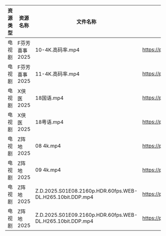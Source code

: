 | 资源类型 | 资源名称      | 文件名称                                                      | 分享链接                                | 更新时间                |
| ---- | --------- | --------------------------------------------------------- | ----------------------------------- | ------------------- |
| 电视剧  | F芬芳喜事2025 | 10-4K.高码率.mp4                                             | https://pan.quark.cn/s/efd7bba67b01 | 2025-09-25 16:14:44 |
| 电视剧  | F芬芳喜事2025 | 11-4K.高码率.mp4                                             | https://pan.quark.cn/s/efd7bba67b01 | 2025-09-25 16:14:40 |
| 电视剧  | X侠医2025   | 18国语.mp4                                                  | https://pan.quark.cn/s/9e02baaca836 | 2025-09-25 01:22:39 |
| 电视剧  | X侠医2025   | 18粤语.mp4                                                  | https://pan.quark.cn/s/9e02baaca836 | 2025-09-25 01:22:42 |
| 电视剧  | Z阵地2025   | 08 4k.mp4                                                 | https://pan.quark.cn/s/c9389bcb27a4 | 2025-09-25 01:24:52 |
| 电视剧  | Z阵地2025   | 09 4k.mp4                                                 | https://pan.quark.cn/s/c9389bcb27a4 | 2025-09-25 01:24:55 |
| 电视剧  | Z阵地2025   | Z.D.2025.S01E08.2160p.HDR.60fps.WEB-DL.H265.10bit.DDP.mp4 | https://pan.quark.cn/s/c9389bcb27a4 | 2025-09-25 01:25:00 |
| 电视剧  | Z阵地2025   | Z.D.2025.S01E09.2160p.HDR.60fps.WEB-DL.H265.10bit.DDP.mp4 | https://pan.quark.cn/s/c9389bcb27a4 | 2025-09-25 01:24:57 |
